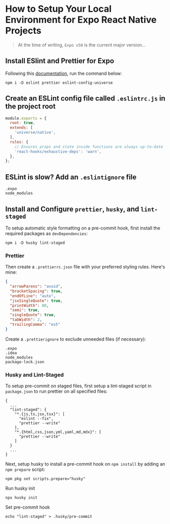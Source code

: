 # How to Setup Your Local Environment for Expo React Native Projects

> At the time of writing, `Expo v50` is the current major version...

## Install ESlint and Prettier for Expo

Following this [documentation](https://docs.expo.dev/guides/using-eslint/), run the command below:

```
npm i -D eslint prettier eslint-config-universe
```

## Create an ESLint config file called `.eslintrc.js` in the project root

```javascript
module.exports = {
  root: true,
  extends: [
    'universe/native',
  ],
  rules: {
    // Ensures props and state inside functions are always up-to-date
    'react-hooks/exhaustive-deps': 'warn',
  },
};
```

## ESLint is slow? Add an `.eslintignore` file

```
.expo
node_modules
```

## Install and Configure `prettier`, `husky`, and `lint-staged`

To setup automatic style formatting on a pre-commit hook, first install the required packages as `devDependencies`:

```
npm i -D husky lint-staged
```

### Prettier

Then create a `.prettierrc.json` file with your preferred styling rules. Here's mine:

```json
{
  "arrowParens": "avoid",
  "bracketSpacing": true,
  "endOfLine": "auto",
  "jsxSingleQuote": true,
  "printWidth": 80,
  "semi": true,
  "singleQuote": true,
  "tabWidth": 2,
  "trailingComma": "es5"
}
```

Create a `.prettierignore` to exclude unneeded files (if necessary):
```
.expo
.idea
node_modules
package-lock.json
```

### Husky and Lint-Staged

To setup pre-commit on staged files, first setup a lint-staged script in `package.json` to run prettier on all specified files:

```
{
  ...
  "lint-staged": {
    "*.{js,ts,jsx,tsx}": [
      "eslint --fix",
      "prettier --write"
    ],
    "*.{html,css,json,yml,yaml,md,mdx}": [
      "prettier --write"
    ]
  }
  ...
}
```

Next, setup husky to install a pre-commit hook on `npm install` by adding an `npm prepare` script:

```
npm pkg set scripts.prepare="husky"
```

Run husky init

```
npx husky init
```

Set pre-commit hook

```
echo "lint-staged" > .husky/pre-commit
```
